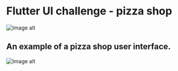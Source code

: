 # Flutter UI challenge - pizza shop

![Image alt](https://github.com/{big-bada-boom}/{pizza_shop_ui}/raw/{master}/{UI&nbsp;images}/MyApp.gif)

## An example of a pizza shop user interface.
![Image alt](https://github.com/{username}/{repository}/raw/{branch}/{path}/image.png)
